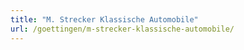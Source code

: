 ```yaml
---
title: "M. Strecker Klassische Automobile"
url: /goettingen/m-strecker-klassische-automobile/
---
```

